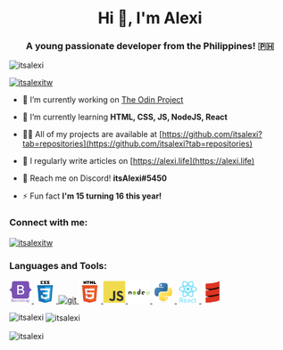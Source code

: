 <h1 align="center">Hi 👋, I'm Alexi</h1>
<h3 align="center">A young passionate developer from the Philippines! 🇵🇭</h3>

<p align="left"> <img src="https://komarev.com/ghpvc/?username=itsalexi&label=Profile%20views&color=0e75b6&style=flat" alt="itsalexi" /> </p>

<p align="left"> <a href="https://twitter.com/itsalexitw" target="blank"><img src="https://img.shields.io/twitter/follow/itsalexitw?logo=twitter&style=for-the-badge" alt="itsalexitw" /></a> </p>

- 🔭 I’m currently working on [The Odin Project](https://theodinproject.com)

- 🌱 I’m currently learning **HTML, CSS, JS, NodeJS, React**

- 👨‍💻 All of my projects are available at [https://github.com/itsalexi?tab=repositories](https://github.com/itsalexi?tab=repositories)

- 📝 I regularly write articles on [https://alexi.life](https://alexi.life)

- 💬 Reach me on Discord! **itsAlexi#5450**

- ⚡ Fun fact **I'm 15 turning 16 this year!**

<h3 align="left">Connect with me:</h3>
<p align="left">
<a href="https://twitter.com/itsalexitw" target="blank"><img align="center" src="https://raw.githubusercontent.com/rahuldkjain/github-profile-readme-generator/master/src/images/icons/Social/twitter.svg" alt="itsalexitw" height="30" width="40" /></a>
</p>

<h3 align="left">Languages and Tools:</h3>
<p align="left"> <a href="https://getbootstrap.com" target="_blank" rel="noreferrer"> <img src="https://raw.githubusercontent.com/devicons/devicon/master/icons/bootstrap/bootstrap-plain-wordmark.svg" alt="bootstrap" width="40" height="40"/> </a> <a href="https://www.w3schools.com/css/" target="_blank" rel="noreferrer"> <img src="https://raw.githubusercontent.com/devicons/devicon/master/icons/css3/css3-original-wordmark.svg" alt="css3" width="40" height="40"/> </a> <a href="https://git-scm.com/" target="_blank" rel="noreferrer"> <img src="https://www.vectorlogo.zone/logos/git-scm/git-scm-icon.svg" alt="git" width="40" height="40"/> </a> <a href="https://www.w3.org/html/" target="_blank" rel="noreferrer"> <img src="https://raw.githubusercontent.com/devicons/devicon/master/icons/html5/html5-original-wordmark.svg" alt="html5" width="40" height="40"/> </a> <a href="https://developer.mozilla.org/en-US/docs/Web/JavaScript" target="_blank" rel="noreferrer"> <img src="https://raw.githubusercontent.com/devicons/devicon/master/icons/javascript/javascript-original.svg" alt="javascript" width="40" height="40"/> </a> <a href="https://nodejs.org" target="_blank" rel="noreferrer"> <img src="https://raw.githubusercontent.com/devicons/devicon/master/icons/nodejs/nodejs-original-wordmark.svg" alt="nodejs" width="40" height="40"/> </a> <a href="https://www.python.org" target="_blank" rel="noreferrer"> <img src="https://raw.githubusercontent.com/devicons/devicon/master/icons/python/python-original.svg" alt="python" width="40" height="40"/> </a> <a href="https://reactjs.org/" target="_blank" rel="noreferrer"> <img src="https://raw.githubusercontent.com/devicons/devicon/master/icons/react/react-original-wordmark.svg" alt="react" width="40" height="40"/> </a> <a href="https://www.scala-lang.org" target="_blank" rel="noreferrer"> <img src="https://raw.githubusercontent.com/devicons/devicon/master/icons/scala/scala-original.svg" alt="scala" width="40" height="40"/> </a> </p>

<p><img align="left" src="https://github-readme-stats.vercel.app/api/top-langs?username=itsalexi&show_icons=true&locale=en&layout=compact" alt="itsalexi" /></p>

<p>&nbsp;<img align="center" src="https://github-readme-stats.vercel.app/api?username=itsalexi&show_icons=true&locale=en" alt="itsalexi" /></p>

<p><img align="center" src="https://github-readme-streak-stats.herokuapp.com/?user=itsalexi&" alt="itsalexi" /></p>

